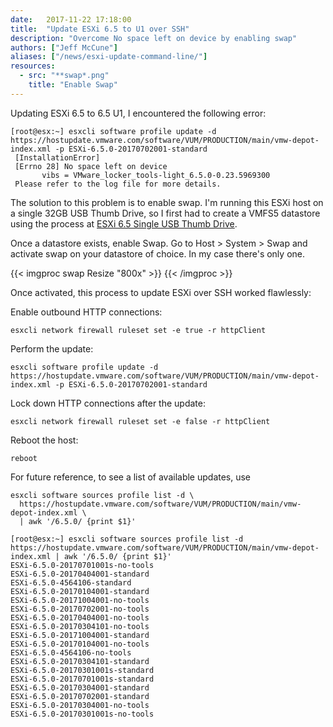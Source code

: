 ```yaml
---
date:   2017-11-22 17:18:00
title:  "Update ESXi 6.5 to U1 over SSH"
description: "Overcome No space left on device by enabling swap"
authors: ["Jeff McCune"]
aliases: ["/news/esxi-update-command-line/"]
resources:
  - src: "**swap*.png"
    title: "Enable Swap"
---
```


Updating ESXi 6.5 to 6.5 U1, I encountered the following error:

```
[root@esx:~] esxcli software profile update -d https://hostupdate.vmware.com/software/VUM/PRODUCTION/main/vmw-depot-index.xml -p ESXi-6.5.0-20170702001-standard
 [InstallationError]
 [Errno 28] No space left on device
       vibs = VMware_locker_tools-light_6.5.0-0.23.5969300
 Please refer to the log file for more details.
```

The solution to this problem is to enable swap.  I'm running this ESXi host on
a single 32GB USB Thumb Drive, so I first had to create a VMFS5 datastore using
the process at [ESXi 6.5 Single USB Thumb
Drive](/news/esxi-single-usb-boot-plus-datastore/).

Once a datastore exists, enable Swap.  Go to Host > System > Swap and activate
swap on your datastore of choice.  In my case there's only one.

{{< imgproc swap Resize "800x" >}}
{{< /imgproc >}}

Once activated, this process to update ESXi over SSH worked flawlessly:

Enable outbound HTTP connections:

    esxcli network firewall ruleset set -e true -r httpClient

Perform the update:

    esxcli software profile update -d https://hostupdate.vmware.com/software/VUM/PRODUCTION/main/vmw-depot-index.xml -p ESXi-6.5.0-20170702001-standard

Lock down HTTP connections after the update:

    esxcli network firewall ruleset set -e false -r httpClient

Reboot the host:

    reboot

For future reference, to see a list of available updates, use

    esxcli software sources profile list -d \
      https://hostupdate.vmware.com/software/VUM/PRODUCTION/main/vmw-depot-index.xml \
      | awk '/6.5.0/ {print $1}'

```
[root@esx:~] esxcli software sources profile list -d https://hostupdate.vmware.com/software/VUM/PRODUCTION/main/vmw-depot-index.xml | awk '/6.5.0/ {print $1}'
ESXi-6.5.0-20170701001s-no-tools
ESXi-6.5.0-20170404001-standard
ESXi-6.5.0-4564106-standard
ESXi-6.5.0-20170104001-standard
ESXi-6.5.0-20171004001-no-tools
ESXi-6.5.0-20170702001-no-tools
ESXi-6.5.0-20170404001-no-tools
ESXi-6.5.0-20170304101-no-tools
ESXi-6.5.0-20171004001-standard
ESXi-6.5.0-20170104001-no-tools
ESXi-6.5.0-4564106-no-tools
ESXi-6.5.0-20170304101-standard
ESXi-6.5.0-20170301001s-standard
ESXi-6.5.0-20170701001s-standard
ESXi-6.5.0-20170304001-standard
ESXi-6.5.0-20170702001-standard
ESXi-6.5.0-20170304001-no-tools
ESXi-6.5.0-20170301001s-no-tools
```
